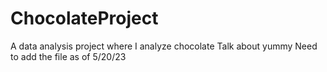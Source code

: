 # ChocolateProject
A data analysis project where I analyze chocolate Talk about yummy 
Need to add the file as of 5/20/23
